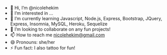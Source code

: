 - 👋 Hi, I’m @nicolehekim
- 👀 I’m interested in ...
- 🌱 I’m currently learning Javascript, Node.js, Express, Bootstrap, JQuery, Express, Insomnia, MySQL, Heroku, Sequelize
- 💞️ I’m looking to collaborate on any fun projects!
- 📫 How to reach me nicolehekim@gmail.com
- 😄 Pronouns: she/her
- ⚡ Fun fact: I also tattoo for fun! 

<!---
nicolehekim/nicolehekim is a ✨ special ✨ repository because its `README.md` (this file) appears on your GitHub profile.
You can click the Preview link to take a look at your changes.
--->
